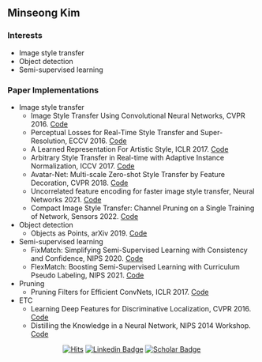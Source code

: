 ## Minseong Kim

### Interests
- Image style transfer
- Object detection
- Semi-supervised learning

### Paper Implementations
* Image style transfer
  - Image Style Transfer Using Convolutional Neural Networks, CVPR 2016. [Code](https://github.com/tyui592/neural_style_transfer)
  - Perceptual Losses for Real-Time Style Transfer and Super-Resolution, ECCV 2016. [Code](https://github.com/tyui592/Perceptual_loss_for_real_time_style_transfer)
  - A Learned Representation For Artistic Style, ICLR 2017. [Code](https://github.com/tyui592/A_Learned_Representation_For_Artistic_Style)
  - Arbitrary Style Transfer in Real-time with Adaptive Instance Normalization, ICCV 2017. [Code](https://github.com/tyui592/AdaIN_Pytorch)
  - Avatar-Net: Multi-scale Zero-shot Style Transfer by Feature Decoration, CVPR 2018. [Code](https://github.com/tyui592/Avatar-Net_Pytorch)
  - Uncorrelated feature encoding for faster image style transfer, Neural Networks 2021. [Code](https://github.com/tyui592/uncorrelated_feature_encoding_for_faster_style_transfer)
  - Compact Image Style Transfer: Channel Pruning on a Single Training of Network, Sensors 2022. [Code](https://github.com/tyui592/compact_image_style_transfer)
* Object detection
  - Objects as Points, arXiv 2019. [Code](https://github.com/tyui592/Real_Time_Helmet_Detection)
* Semi-supervised learning
  - FixMatch: Simplifying Semi-Supervised Learning with Consistency and Confidence, NIPS 2020. [Code](https://github.com/tyui592/pytorch_FixMatch)
  - FlexMatch: Boosting Semi-Supervised Learning with Curriculum Pseudo Labeling, NIPS 2021. [Code](https://github.com/tyui592/pytorch_FlexMatch)
* Pruning
  - Pruning Filters for Efficient ConvNets, ICLR 2017. [Code](https://github.com/tyui592/Pruning_filters_for_efficient_convnets)
* ETC
  - Learning Deep Features for Discriminative Localization, CVPR 2016. [Code](https://github.com/tyui592/class_activation_map)
  - Distilling the Knowledge in a Neural Network, NIPS 2014 Workshop. [Code](https://github.com/tyui592/knowledge_distillation)

<div align=center>

[![Hits](https://hits.seeyoufarm.com/api/count/incr/badge.svg?url=https%3A%2F%2Fgithub.com%2Ftyui592&count_bg=%2379C83D&title_bg=%23555555&icon=&icon_color=%23E7E7E7&title=hits&edge_flat=false)](https://hits.seeyoufarm.com)
[![Linkedin Badge](https://img.shields.io/badge/-LinkedIn-blue?style=flat-square&logo=Linkedin&logoColor=white)](https://www.linkedin.com/in/tyui592/)
[![Scholar Badge](https://img.shields.io/badge/-Google_Scholar-%234285F4?style=flat-square&logo=GoogleScholar&logoColor=white)](https://scholar.google.com/citations?user=Hjwiw4MAAAAJ&hl=ko&authuser=1)

</div>
